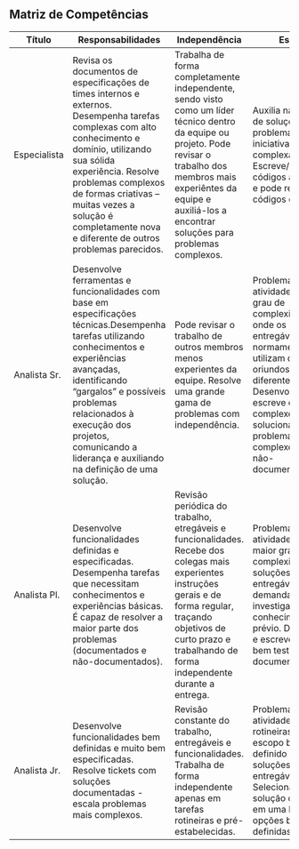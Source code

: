 ## Matriz de Competências

<table>
<thead>
<tr>
<th>Título</th>
<th>Responsabilidades</th>
<th>Independência</th>
<th>Escopo</th>
<th>Conhecimento</th>
<th>Interação</th>
<th>Impacto</th>
<th>Experiência</th>
</tr>
</thead>
<tbody>
<tr>
<td>Especialista</td>
<td>Revisa os documentos de especificações de times internos e externos. Desempenha tarefas complexas com alto conhecimento e domínio, utilizando sua sólida experiência. Resolve problemas complexos de formas criativas – muitas vezes a solução é completamente nova e diferente de outros problemas parecidos.</td>
<td>Trabalha de forma completamente independente, sendo visto como um líder técnico dentro da equipe ou projeto. Pode revisar o trabalho dos membros mais experiêntes da equipe e auxiliá-los a encontrar soluções para problemas complexos.</td>
<td>Auxilia na definição de soluções para problemas e iniciativas complexas. Escreve/desenvolve códigos avançados e pode revisar códigos complexos.</td>
<td>Conhecimento avançado de diversas ferramentas/linguagens e compreensão da maioria das ferramentas utilizadas por outras funções dentro da área de tecnologia. Recebe instruções e objetivos gerais do projeto e quebra em atividades/entregas menores.</td>
<td>Interage tipicamente com membros mais experientes, gerentes e diretores em diferentes times. Pode ter que interagir com profissionais externos na condução de tarefas complexas.</td>
<td>Pode trabalhar de forma independente em tarefas/entregáveis em um horizonte de tempo de 2-3 meses. Possui poder de influência na qualidade, eficiência e efetividade das entregas de vários departamentos ou time.</td>
<td>Profissional com ampla experiência, reconhecido interna e externamente como um expert em sua área de atuação. Normalmente entre 6 e 7 anos de experiência para alcançar esse nível.</td>
</tr>
<tr>
<td>Analista Sr.</td>
<td>Desenvolve ferramentas e funcionalidades com base em especificações técnicas.Desempenha tarefas utilizando conhecimentos e experiências avançadas, identificando “gargalos” e possíveis problemas relacionados à execução dos projetos, comunicando a liderança e auxiliando na definição de uma solução.</td>
<td>Pode revisar o trabalho de outros membros menos experientes da equipe. Resolve uma grande gama de problemas com independência.</td>
<td>Problemas e atividades com alto grau de complexidade, onde os entregáveis normamente utilizam dados oriundos de diferentes fontes. Desenvolve e escreve códigos complexos e soluciona problemas complexos e/ou não-documentados.</td>
<td>Conhecimento pleno das linguagens/ferramentas específicas de sua área de atuação e familiaridade com outras tecnologias relevantes. Recebe instruções e objetivos gerais do projeto e quebra em atividades/entregas menores.</td>
<td>Interage tipicamente com membros mais experientes do time e gerentes de diversas equipes, participando como um membro do projeto em seu time ou departamento.</td>
<td>Habilidade de conduzir projetos de 2-4 semanas e definir suas atividades para entregá-los. Possui poder de influência na qualidade, eficiência e efetividade de seu próprio time, pode impactar outros times com os quais interage regularmente.</td>
<td>Profissional com ampla experiência e vivência em sua área de atuação. Normalmente entre 4 e 5 anos de experiência para alcançar esse nível.</td>
</tr>
<tr>
<td>Analista Pl.</td>
<td>Desenvolve funcionalidades definidas e especificadas. Desempenha tarefas que necessitam conhecimentos e experiências básicas. É capaz de resolver a maior parte dos problemas (documentados e não-documentados).</td>
<td>Revisão periódica do trabalho, etregáveis e funcionalidades. Recebe dos colegas mais experientes instruções gerais e de forma regular, traçando objetivos de curto prazo e trabalhando de forma independente durante a entrega.</td>
<td>Problemas e atividades com maior grau de complexidade, com soluções e entregáveis que demandam investigação e conhecimento prévio. Desenvolve e escreve códigos, bem testados e documentados.</td>
<td>Desenvolvendo conhecimento pleno das linguagens/ferramentas empregadas em seu time/função. Recebe direcionamento detalhado do que deve fazer, porém já é capaz de transformar atividades pouco complexas em entregas menores</td>
<td>Interage tipicamente com membros mais experientes da equipe e gerentes no seu time, participando como um membro de projeto em seu time ou departamento.</td>
<td>Pode trabalhar de forma independente em tarefas com prazo de 1-2 semanas.</td>
<td>Necessário experiência prévia. Normalmente 1-2 anos de experiência para alcançar esse nível.</td>
</tr>
<tr>
<td>Analista Jr.</td>
<td>Desenvolve funcionalidades bem definidas e muito bem especificadas. Resolve tickets com soluções documentadas - escala problemas mais complexos.</td>
<td>Revisão constante do trabalho, entregáveis e funcionalidades. Trabalha de forma independente apenas em tarefas rotineiras e pré-estabelecidas.</td>
<td>Problemas e atividades rotineiras, com escopo bem definido quanto à soluções e entregáveis. Seleciona a melhor solução com base em uma lista de opções bem definidas.</td>
<td>Desenvolve habilidade de codificação enquanto documenta e testa o que já foi feito. Aprende como solucionar problemas de rotina dentro do time.  Recebe direcionamento detalhado e rotineiro.</td>
<td>Tipicamente interage com contribuidores individuais mais experientes de sua equipe direta.</td>
<td>Pode trabalhar de forma independente em tarefas com prazo de 2-3 dias.</td>
<td>Geralmente não requer experiência profissional anterior.<td>
</tbody>
<table>

